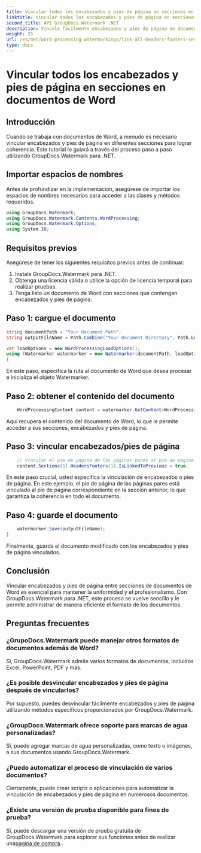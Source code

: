 ```yaml
---
title: Vincular todos los encabezados y pies de página en secciones en documentos de Word
linktitle: Vincular todos los encabezados y pies de página en secciones en documentos de Word
second_title: API GroupDocs.Watermark .NET
description: Vincule fácilmente encabezados y pies de página en documentos de Word utilizando GroupDocs.Watermark para .NET. Garantice coherencia y profesionalismo con facilidad.
weight: 25
url: /es/net/word-processing-watermarkings/link-all-headers-footers-section-word-docs/
type: docs
---
```

# Vincular todos los encabezados y pies de página en secciones en documentos de Word

## Introducción
Cuando se trabaja con documentos de Word, a menudo es necesario vincular encabezados y pies de página en diferentes secciones para lograr coherencia. Este tutorial lo guiará a través del proceso paso a paso utilizando GroupDocs.Watermark para .NET.
## Importar espacios de nombres
Antes de profundizar en la implementación, asegúrese de importar los espacios de nombres necesarios para acceder a las clases y métodos requeridos.
```csharp
using GroupDocs.Watermark;
using GroupDocs.Watermark.Contents.WordProcessing;
using GroupDocs.Watermark.Options;
using System.IO;
```
## Requisitos previos
Asegúrese de tener los siguientes requisitos previos antes de continuar:
1. Instale GroupDocs.Watermark para .NET.
2. Obtenga una licencia válida o utilice la opción de licencia temporal para realizar pruebas.
3. Tenga listo un documento de Word con secciones que contengan encabezados y pies de página.
## Paso 1: cargue el documento
```csharp
string documentPath = "Your Document Path";
string outputFileName = Path.Combine("Your Document Directory", Path.GetFileName(documentPath));

var loadOptions = new WordProcessingLoadOptions();
using (Watermarker watermarker = new Watermarker(documentPath, loadOptions))
{
```
En este paso, especifica la ruta al documento de Word que desea procesar e inicializa el objeto Watermarker.
## Paso 2: obtener el contenido del documento
```csharp
    WordProcessingContent content = watermarker.GetContent<WordProcessingContent>();
```
Aquí recupera el contenido del documento de Word, lo que le permite acceder a sus secciones, encabezados y pies de página.
## Paso 3: vincular encabezados/pies de página
```csharp
    // Vincular el pie de página de las páginas pares al pie de página correspondiente en la sección anterior
    content.Sections[1].HeadersFooters[1].IsLinkedToPrevious = true;
```
En este paso crucial, usted especifica la vinculación de encabezados o pies de página. En este ejemplo, el pie de página de las páginas pares está vinculado al pie de página correspondiente en la sección anterior, lo que garantiza la coherencia en todo el documento.

## Paso 4: guarde el documento
```csharp
    watermarker.Save(outputFileName);
}
```
Finalmente, guarda el documento modificado con los encabezados y pies de página vinculados.

## Conclusión
Vincular encabezados y pies de página entre secciones de documentos de Word es esencial para mantener la uniformidad y el profesionalismo. Con GroupDocs.Watermark para .NET, este proceso se vuelve sencillo y le permite administrar de manera eficiente el formato de los documentos.
## Preguntas frecuentes
### ¿GrupoDocs.Watermark puede manejar otros formatos de documentos además de Word?
Sí, GroupDocs.Watermark admite varios formatos de documentos, incluidos Excel, PowerPoint, PDF y más.
### ¿Es posible desvincular encabezados y pies de página después de vincularlos?
Por supuesto, puedes desvincular fácilmente encabezados y pies de página utilizando métodos específicos proporcionados por GroupDocs.Watermark.
### ¿GroupDocs.Watermark ofrece soporte para marcas de agua personalizadas?
Sí, puede agregar marcas de agua personalizadas, como texto o imágenes, a sus documentos usando GroupDocs.Watermark.
### ¿Puedo automatizar el proceso de vinculación de varios documentos?
Ciertamente, puede crear scripts o aplicaciones para automatizar la vinculación de encabezados y pies de página en numerosos documentos.
### ¿Existe una versión de prueba disponible para fines de prueba?
 Sí, puede descargar una versión de prueba gratuita de GroupDocs.Watermark para explorar sus funciones antes de realizar una[pagina de compra](https://purchase.groupdocs.com/temporary-license/)..